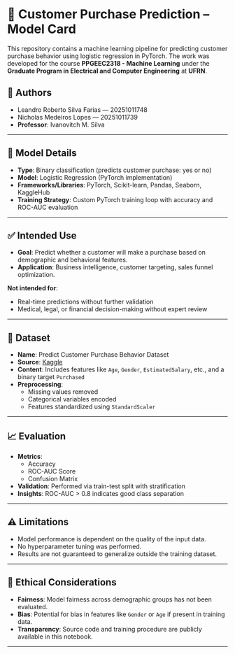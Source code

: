 # 🧠 Customer Purchase Prediction – Model Card

This repository contains a machine learning pipeline for predicting customer purchase behavior using logistic regression in PyTorch. The work was developed for the course **PPGEEC2318 - Machine Learning** under the **Graduate Program in Electrical and Computer Engineering** at **UFRN**.

## 👤 Authors

- Leandro Roberto Silva Farias — 20251011748  
- Nicholas Medeiros Lopes — 20251011739  
- **Professor**: Ivanovitch M. Silva

---

## 📌 Model Details

- **Type**: Binary classification (predicts customer purchase: yes or no)
- **Model**: Logistic Regression (PyTorch implementation)
- **Frameworks/Libraries**: PyTorch, Scikit-learn, Pandas, Seaborn, KaggleHub
- **Training Strategy**: Custom PyTorch training loop with accuracy and ROC-AUC evaluation

---

## ✅ Intended Use

- **Goal**: Predict whether a customer will make a purchase based on demographic and behavioral features.
- **Application**: Business intelligence, customer targeting, sales funnel optimization.

**Not intended for**:
- Real-time predictions without further validation
- Medical, legal, or financial decision-making without expert review

---

## 🧠 Dataset

- **Name**: Predict Customer Purchase Behavior Dataset  
- **Source**: [Kaggle](https://www.kaggle.com/datasets/rabieelkharoua/predict-customer-purchase-behavior-dataset)
- **Content**: Includes features like `Age`, `Gender`, `EstimatedSalary`, etc., and a binary target `Purchased`
- **Preprocessing**:
  - Missing values removed
  - Categorical variables encoded
  - Features standardized using `StandardScaler`

---

## 📈 Evaluation

- **Metrics**:  
  - Accuracy  
  - ROC-AUC Score  
  - Confusion Matrix  
- **Validation**: Performed via train-test split with stratification
- **Insights**: ROC-AUC > 0.8 indicates good class separation

---

## ⚠️ Limitations

- Model performance is dependent on the quality of the input data.
- No hyperparameter tuning was performed.
- Results are not guaranteed to generalize outside the training dataset.

---

## 🔐 Ethical Considerations

- **Fairness**: Model fairness across demographic groups has not been evaluated.
- **Bias**: Potential for bias in features like `Gender` or `Age` if present in training data.
- **Transparency**: Source code and training procedure are publicly available in this notebook.

---
